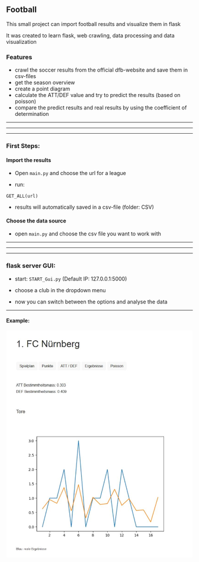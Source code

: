 ##  Football

This small project can import football results and visualize them in flask

It was created to learn flask, web crawling, data processing and data visualization  


### Features

- crawl the soccer results from the official dfb-website and save them in csv-files
- get the season overview 
- create a point diagram
- calculate the ATT/DEF value and try to predict the results (based on poisson)
- compare the predict results and real results by using the coefficient of determination

------------
------------
------------

### First Steps: 

#### Import the results

- Open ```main.py``` and choose the url for a league

- run:
```
GET_ALL(url)
```

- results will automatically saved in a csv-file (folder: CSV)

#### Choose the data source 

- open ```main.py``` and choose the csv file you want to work with

------------
------------
------------

### flask server GUI: 

- start: ```START_Gui.py``` (Default IP: 127.0.0.1:5000)

- choose a club in the dropdown menu

- now you can switch between the options and analyse the data

------------

#### Example:

![Screenshot](pics/prediction.jpg)



